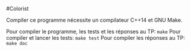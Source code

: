 #Colorist

Compiler ce programme nécessite un compilateur C++14 et GNU Make.

Pour compiler le programme, les tests et les réponses au TP: ``make``
Pour compiler et lancer les tests: ``make test``
Pour compiler les réponses au TP: ``make doc``

